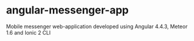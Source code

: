 # angular-messenger-app
Mobile messenger web-application developed using Angular 4.4.3, Meteor 1.6 and Ionic 2 CLI
